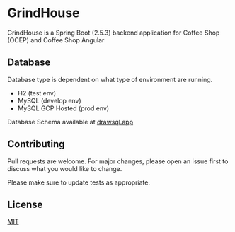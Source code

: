 # GrindHouse

GrindHouse is a Spring Boot (2.5.3) backend application for Coffee Shop (OCEP) and Coffee Shop Angular

## Database

Database type is dependent on what type of environment are running. 

- H2 (test env)
- MySQL (develop env)
- MySQL GCP Hosted (prod env)

Database Schema available at [drawsql.app](https://drawsql.app/pop-1/diagrams/coffee-shop)

## Contributing
Pull requests are welcome. For major changes, please open an issue first to discuss what you would like to change.

Please make sure to update tests as appropriate.

## License
[MIT](https://choosealicense.com/licenses/mit/)
